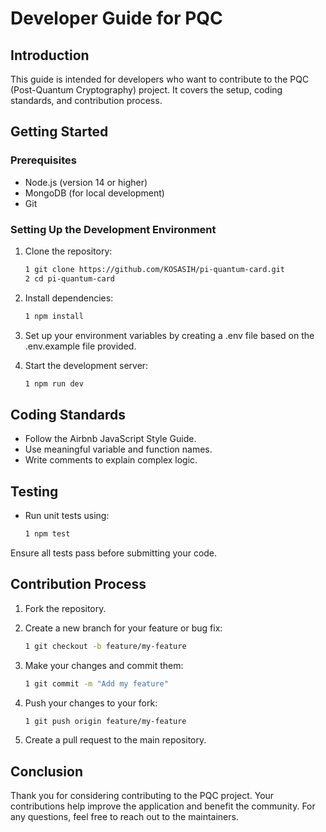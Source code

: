 # Developer Guide for PQC

## Introduction
This guide is intended for developers who want to contribute to the PQC (Post-Quantum Cryptography) project. It covers the setup, coding standards, and contribution process.

## Getting Started

### Prerequisites
- Node.js (version 14 or higher)
- MongoDB (for local development)
- Git

### Setting Up the Development Environment
1. Clone the repository:
   ```bash
   1 git clone https://github.com/KOSASIH/pi-quantum-card.git
   2 cd pi-quantum-card
   ```

2. Install dependencies:

   ```bash
   1 npm install
   ```

3. Set up your environment variables by creating a .env file based on the .env.example file provided.

4. Start the development server:

   ```bash
   1 npm run dev
   ```

## Coding Standards
- Follow the Airbnb JavaScript Style Guide.
- Use meaningful variable and function names.
- Write comments to explain complex logic.

## Testing
- Run unit tests using:
   ```bash
   1 npm test
   ```

Ensure all tests pass before submitting your code.

## Contribution Process
1. Fork the repository.
2. Create a new branch for your feature or bug fix:
   ```bash
   1 git checkout -b feature/my-feature
   ```

3. Make your changes and commit them:
   ```bash
   1 git commit -m "Add my feature"
   ```

4. Push your changes to your fork:
   ```bash
   1 git push origin feature/my-feature
   ```

5. Create a pull request to the main repository.


## Conclusion
Thank you for considering contributing to the PQC project. Your contributions help improve the application and benefit the community. For any questions, feel free to reach out to the maintainers.
